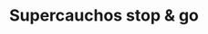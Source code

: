 ---
title: "Supercauchos stop & go"
url: /barcelona/supercauchos-stop-und-go/
shop: reparación de automóviles
---